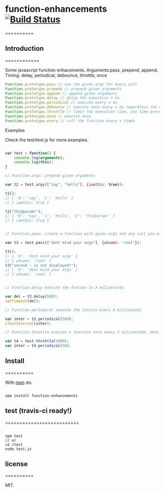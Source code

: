 # function-enhancements [![Build Status](https://secure.travis-ci.org/llafuente/function-enhancements.png?branch=master)](http://travis-ci.org/llafuente/function-enhancements)
==========

## Introduction
============

Some javascript function enhacements. Arguments:pass, prepend, append. Timing: delay, periodical, debounce, throttle, once

``` js
Function.prototype.pass // use the given args for every call
Function.prototype.prepend // prepend given arguments
Function.prototype.append // append given arguments
Function.prototype.delay // delay the execution x ms
Function.prototype.periodical // execute every x ms
Function.prototype.debounce // execute once every x ms regardless the call count
Function.prototype.throttle // limit the execution time, one time every x ms
Function.prototype.once // execute once
Function.prototype.every // call the function every x times
```


Examples

Check the test/test.js for more examples.

``` js

var test = function() {
    console.log(arguments);
    console.log(this);
}

// Function.args: prepend given arguments

var t2 = test.args(["say", "hello"], {iamthis: true});

t2();
// { '0': 'say', '1': 'hello' }
// { iamthis: true }

t2("thidparam!");
// { '0': 'say', '1': 'hello', '2': 'thidparam!' }
// { iamthis: true }


// Function.pass: create a function with given args and any call you will have the same arguments

var t3 = test.pass(["dont mind your args"], {whoami: "root"});

t3();
// { '0': 'dont mind your args' }
// { whoami: 'root' }
t3("second - is not displayed!");
// { '0': 'dont mind your args' }
// { whoami: 'root' }


// Function.delay execute the funtion in X miliseconds

var del = t2.delay(500);
setTimeout(del);

// Function.periodical execute the funtion every X miliseconds

var inter = t2.periodical(500);
clearInterval(inter);

// Function.throttle execute a function once every X miliseconds, dont mind how many time you call it.

var t4 = test.throttle(1000);
var inter = t4.periodical(50);


```

## Install
==========

With [npm](http://npmjs.org) do:

```

npm install function-enhancements

```

## test (travis-ci ready!)
==========================

```

npm test
// or
cd /test
node test.js

```

## license
==========

MIT.
